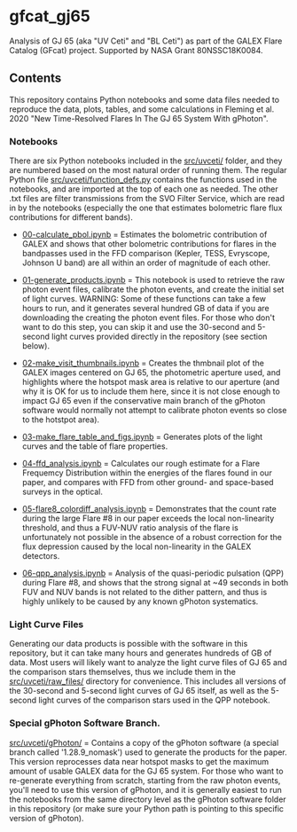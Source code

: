 # gfcat_gj65
Analysis of GJ 65 (aka "UV Ceti" and "BL Ceti") as part of the GALEX Flare Catalog (GFcat) project.  Supported by NASA Grant 80NSSC18K0084.

## Contents
This repository contains Python notebooks and some data files needed to reproduce the data, plots, tables, and some calculations in Fleming et al. 2020 "New Time-Resolved Flares In The GJ 65 System With gPhoton".

### Notebooks
There are six Python notebooks included in the [src/uvceti/](src/uvceti/) folder, and they are numbered based on the most natural order of running them.  The regular Python file [src/uvceti/function_defs.py](src/uvceti/function_defs.py) contains the functions used in the notebooks, and are imported at the top of each one as needed.  The other .txt files are filter transmissions from the SVO Filter Service, which are read in by the notebooks (especially the one that estimates bolometric flare flux contributions for different bands).

  - [00-calculate_pbol.ipynb](src/uvceti/00-calculate_pbol.ipynb) = Estimates the bolometric contribution of GALEX and shows that other bolometric contributions for flares in the bandpasses used in the FFD comparison (Kepler, TESS, Evryscope, Johnson U band) are all within an order of magnitude of each other.
  
  - [01-generate_products.ipynb](src/uvceti/01-generate_products.ipynb) = This notebook is used to retrieve the raw photon event files, calibrate the photon events, and create the initial set of light curves.  WARNING: Some of these functions can take a few hours to run, and it generates several hundred GB of data if you are downloading the creating the photon event files.  For those who don't want to do this step, you can skip it and use the 30-second and 5-second light curves provided directly in the repository (see section below).

  - [02-make_visit_thumbnails.ipynb](src/uvceti/02-make_visit_thumbnails.ipynb) = Creates the thmbnail plot of the GALEX images centered on GJ 65, the photometric aperture used, and highlights where the hotspot mask area is relative to our aperture (and why it is OK for us to include them here, since it is not close enough to impact GJ 65 even if the conservative main branch of the gPhoton software would normally not attempt to calibrate photon events so close to the hotstpot area).

  - [03-make_flare_table_and_figs.ipynb](src/uvceti/03-make_flare_table_and_figs.ipynb) = Generates plots of the light curves and the table of flare properties.

  - [04-ffd_analysis.ipynb](src/uvceti/04-ffd_analysis.ipynb) = Calculates our rough estimate for a Flare Frequemcy Distribution within the energies of the flares found in our paper, and compares with FFD from other ground- and space-based surveys in the optical.

  - [05-flare8_colordiff_analysis.ipynb](src/uvceti/05-flare8_colordiff_analysis.ipynb) = Demonstrates that the count rate during the large Flare #8 in our paper exceeds the local non-linearity threshold, and thus a FUV-NUV ratio analysis of the flare is unfortunately not possible in the absence of a robust correction for the flux depression caused by the local non-linearity in the GALEX detectors.

  - [06-qpp_analysis.ipynb](src/uvceti/06-qpp_analysis.ipynb) = Analysis of the quasi-periodic pulsation (QPP) during Flare #8, and shows that the strong signal at ~49 seconds in both FUV and NUV bands is not related to the dither pattern, and thus is highly unlikely to be caused by any known gPhoton systematics.

### Light Curve Files
Generating our data products is possible with the software in this repository, but it can take many hours and generates hundreds of GB of data.  Most users will likely want to analyze the light curve files of GJ 65 and the comparison stars themselves, thus we include them in the [src/uvceti/raw_files/](src/uvceti/raw_files/) directory for convenience.  This includes all versions of the 30-second and 5-second light curves of GJ 65 itself, as well as the 5-second light curves of the comparison stars used in the QPP notebook.

### Special gPhoton Software Branch.
[src/uvceti/gPhoton/](src/uvceti/gPhoton/) = Contains a copy of the gPhoton software (a special branch called '1.28.9_nomask') used to generate the products for the paper.  This version reprocesses data near hotspot masks to get the maximum amount of usable GALEX data for the GJ 65 system.  For those who want to re-generate everything from scratch, starting from the raw photon events, you'll need to use this version of gPhoton, and it is generally easiest to run the notebooks from the same directory level as the gPhoton software folder in this repository (or make sure your Python path is pointing to this specific version of gPhoton).
